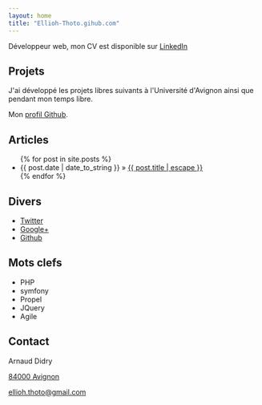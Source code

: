 ```yaml
---
layout: home
title: "Ellioh-Thoto.gihub.com"
---
```


Développeur web, mon CV est disponible sur [LinkedIn](http://fr.linkedin.com/pub/ellioh-thot-o/59/919/b72)


Projets
-------

J'ai développé les projets libres suivants à l'Université d'Avignon ainsi que pendant mon temps libre.


Mon [profil Github](https://github.com/ellioh-thoto).

Articles
--------

<ul class="posts">
  {% for post in site.posts %}
    <li><span class="date">{{ post.date | date_to_string }}</span> <span class="separator">&raquo;</span> <a href="{{ post.url }}">{{ post.title | escape }}</a></li>
  {% endfor %}
</ul>


Divers
------

* [Twitter](http://twitter.com/elron8)
* [Google+](https://plus.google.com/100771842465154232833)
* [Github](http://github.com/ellioh-thoto)

Mots clefs
----------

* PHP
* symfony
* Propel
* JQuery
* Agile

Contact
-------
Arnaud Didry

[84000 Avignon](http://maps.google.fr/maps?q=34+Rue+de+Saussure,+75017+Paris)

[ellioh.thoto@gmail.com](mailto:ellioh.thoto@gmail.com)
	


